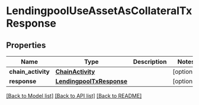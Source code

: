 # LendingpoolUseAssetAsCollateralTxResponse

## Properties
Name | Type | Description | Notes
------------ | ------------- | ------------- | -------------
**chain_activity** | [**ChainActivity**](ChainActivity.md) |  | [optional] 
**response** | [**LendingpoolTxResponse**](LendingpoolTxResponse.md) |  | [optional] 

[[Back to Model list]](../README.md#documentation-for-models) [[Back to API list]](../README.md#documentation-for-api-endpoints) [[Back to README]](../README.md)


